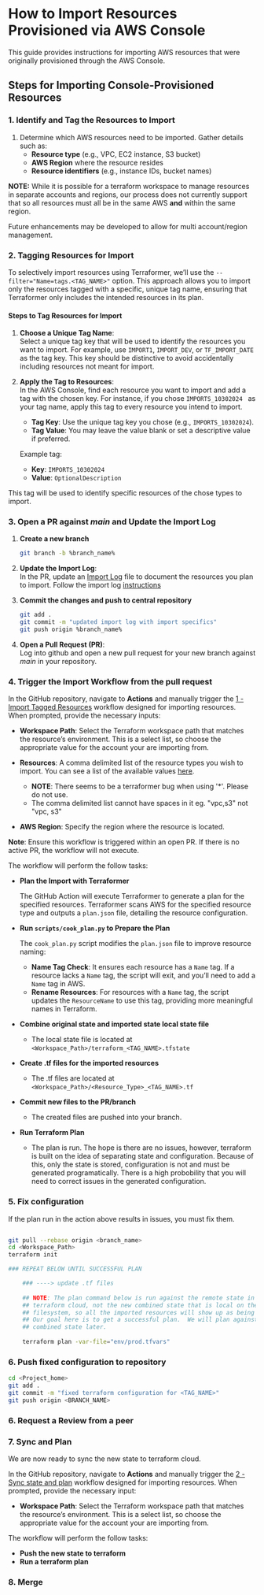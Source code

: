 # How to Import Resources Provisioned via AWS Console

This guide provides instructions for importing AWS resources that were originally provisioned through the AWS Console. 

## Steps for Importing Console-Provisioned Resources

### 1. Identify and Tag the Resources to Import

1. Determine which AWS resources need to be imported. Gather details such as:
	- **Resource type** (e.g., VPC, EC2 instance, S3 bucket)
	- **AWS Region** where the resource resides
	- **Resource identifiers** (e.g., instance IDs, bucket names)

**NOTE:** While it is possible for a terraform workspace to manage resources in separate accounts and regions, our process does not currently support that so all resources must all be in the same AWS **and** within the same region.  

Future enhancements may be developed to allow for multi account/region management.

### 2. Tagging Resources for Import

To selectively import resources using Terraformer, we’ll use the `--filter="Name=tags.<TAG_NAME>"` option. This approach allows you to import only the resources tagged with a specific, unique tag name, ensuring that Terraformer only includes the intended resources in its plan.

#### Steps to Tag Resources for Import

1. **Choose a Unique Tag Name**:  
   Select a unique tag key that will be used to identify the resources you want to import. For example, use `IMPORT1`, `IMPORT_DEV`, or `TF_IMPORT_DATE` as the tag key. This key should be distinctive to avoid accidentally including resources not meant for import.

2. **Apply the Tag to Resources**:  
   In the AWS Console, find each resource you want to import and add a tag with the chosen key. For instance, if you chose `IMPORTS_10302024 ` as your tag name, apply this tag to every resource you intend to import.

   - **Tag Key**: Use the unique tag key you chose (e.g., `IMPORTS_10302024`).
   - **Tag Value**: You may leave the value blank or set a descriptive value if preferred.

   Example tag:
   - **Key**: `IMPORTS_10302024 `
   - **Value**: `OptionalDescription`

  This tag will be used to identify specific resources of the chose types to import.


### 3. Open a PR against *main* and Update the Import Log

1. **Create a new branch**
	
	```sh
	git branch -b %branch_name%
	```
2. **Update the Import Log**:  
   In the PR, update an [Import Log](./IMPORT_LOG.md) file to document the resources you plan to import. Follow the import log [instructions](./IMPORT_LOG_INSTRUCTIONS.md)
3. **Commit the changes and push to central repository**
	
	```sh
	git add .
	git commit -m "updated import log with import specifics"
	git push origin %branch_name%
	```
1. **Open a Pull Request (PR)**:  
   Log into github and open a new pull request for your new branch against *main* in your repository. 


### 4. Trigger the Import Workflow from the pull request

In the GitHub repository, navigate to **Actions** and manually trigger the [1 - Import Tagged Resources](../../.github/workflows/import_tagged_resources.yml) workflow designed for importing resources. When prompted, provide the necessary inputs:


- **Workspace Path**: Select the Terraform workspace path that matches the resource’s environment.  This is a select list, so choose the appropriate value for the account your are importing from.
- **Resources**: A comma delimited list of the resource types you wish to import.  You can see a list of the available values [here](https://github.com/GoogleCloudPlatform/terraformer/tree/master/providers/aws).
	- **NOTE**: There seems to be a terraformer bug when using '*'. Please do not use.
	- The comma delimited list cannot have spaces in it eg. "vpc,s3" not "vpc, s3"
	 
- **AWS Region**: Specify the region where the resource is located.

**Note**: Ensure this workflow is triggered within an open PR. If there is no active PR, the workflow will not execute.

The workflow will perform the follow tasks:

- **Plan the Import with Terraformer**

	The GitHub Action will execute Terraformer to generate a plan for the specified resources. Terraformer scans AWS for the specified resource type and outputs a `plan.json` file, detailing the resource configuration.

- **Run `scripts/cook_plan.py` to Prepare the Plan**

	The `cook_plan.py` script modifies the `plan.json` file to improve resource naming:
	- **Name Tag Check**: It ensures each resource has a `Name` tag. If a resource lacks a `Name` tag, the script will exit, and you’ll need to add a `Name` tag in AWS.
	- **Rename Resources**: For resources with a `Name` tag, the script updates the `ResourceName` to use this tag, providing more meaningful names in Terraform.

-  **Combine original state and imported state local state file**
	- The local state file is located at `<Workspace_Path>/terraform_<TAG_NAME>.tfstate`

-  **Create .tf files for the imported resources**
	- The .tf files are located at `<Workspace_Path>/<Resource_Type>_<TAG_NAME>.tf`

-  **Commit new files to the PR/branch**
	- The created files are pushed into your branch.
	
-  **Run Terraform Plan**
	- The plan is run.  The hope is there are no issues, however, terraform  is built on the idea of separating state and configuration. Because of this, only the state is stored, configuration is not and must be generated programatically.  There is a high probobility that you will need to correct issues in the generated configuration.  

### 5. Fix configuration

If the plan run in the action above results in issues, you must fix them.

```bash

git pull --rebase origin <branch_name>
cd <Workspace_Path>
terraform init

### REPEAT BELOW UNTIL SUCCESSFUL PLAN

	### ----> update .tf files
	
	## NOTE: The plan command below is run against the remote state in 
	## terraform cloud, not the new combined state that is local on the 
	## filesystem, so all the imported resources will show up as being added.  
	## Our goal here is to get a successful plan.  We will plan against the 
	## combined state later.
	
	terraform plan -var-file="env/prod.tfvars"
```

### 6. Push fixed configuration to repository

```bash
cd <Project_home>
git add .
git commit -m "fixed terraform configuration for <TAG_NAME>"
git push origin <BRANCH_NAME>
```

### 6. Request a Review from a peer

### 7. Sync and Plan

We are now ready to sync the new state to terraform cloud.

In the GitHub repository, navigate to **Actions** and manually trigger the [2 - Sync state and plan](../../.github/workflows/sync_and_plan.yml) workflow designed for importing resources. When prompted, provide the necessary input:


- **Workspace Path**: Select the Terraform workspace path that matches the resource’s environment.  This is a select list, so choose the appropriate value for the account your are importing from.

The workflow will perform the follow tasks:

- **Push the new state to terraform**
- **Run a terraform plan**



### 8. Merge
